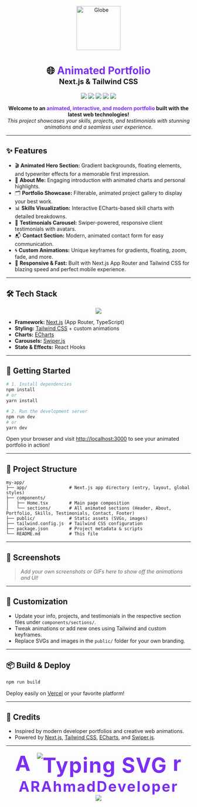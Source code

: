 <div align="center">

<img src="public/globe.svg" width="120" alt="Globe" />

<h1 align="center">🌐 <span style="color:#7B2FF2;">Animated Portfolio</span> <br/> <span style="font-size:0.7em;">Next.js & Tailwind CSS</span></h1>

<p align="center">
  <img src="https://img.shields.io/badge/Next.js-15.3.4-blueviolet?style=for-the-badge&logo=nextdotjs" />
  <img src="https://img.shields.io/badge/Tailwind_CSS-4.0-38BDF8?style=for-the-badge&logo=tailwindcss&logoColor=white" />
  <img src="https://img.shields.io/badge/TypeScript-5.0-3178C6?style=for-the-badge&logo=typescript&logoColor=white" />
  <img src="https://img.shields.io/badge/ECharts-5.6.0-FF7043?style=for-the-badge&logo=apacheecharts&logoColor=white" />
  <img src="https://img.shields.io/badge/Swiper-11.2.10-6332F6?style=for-the-badge&logo=swiper&logoColor=white" />
</p>

<p align="center">
  <b>Welcome to an <span style="color:#7B2FF2;">animated, interactive, and modern portfolio</span> built with the latest web technologies!</b><br/>
  <i>This project showcases your skills, projects, and testimonials with stunning animations and a seamless user experience.</i>
</p>

</div>

---

## ✨ Features

- 🎬 **Animated Hero Section:** Gradient backgrounds, floating elements, and typewriter effects for a memorable first impression.
- 👤 **About Me:** Engaging introduction with animated charts and personal highlights.
- 🗂️ **Portfolio Showcase:** Filterable, animated project gallery to display your best work.
- 📊 **Skills Visualization:** Interactive ECharts-based skill charts with detailed breakdowns.
- 💬 **Testimonials Carousel:** Swiper-powered, responsive client testimonials with avatars.
- 📬 **Contact Section:** Modern, animated contact form for easy communication.
- 🌀 **Custom Animations:** Unique keyframes for gradients, floating, zoom, fade, and more.
- 📱 **Responsive & Fast:** Built with Next.js App Router and Tailwind CSS for blazing speed and perfect mobile experience.

---

## 🛠️ Tech Stack

<div align="center">
  <img src="https://skillicons.dev/icons?i=nextjs,react,tailwind,typescript,echarts,swiper" />
</div>

- **Framework:** [Next.js](https://nextjs.org/) (App Router, TypeScript)
- **Styling:** [Tailwind CSS](https://tailwindcss.com/) + custom animations
- **Charts:** [ECharts](https://echarts.apache.org/)
- **Carousels:** [Swiper.js](https://swiperjs.com/)
- **State & Effects:** React Hooks

---

## 🚀 Getting Started

```bash
# 1. Install dependencies
npm install
# or
yarn install

# 2. Run the development server
npm run dev
# or
yarn dev
```

Open your browser and visit [http://localhost:3000](http://localhost:3000) to see your animated portfolio in action!

---

## 📁 Project Structure

```text
my-app/
├── app/                # Next.js app directory (entry, layout, global styles)
├── components/
│   ├── Home.tsx        # Main page composition
│   └── sections/       # All animated sections (Header, About, Portfolio, Skills, Testimonials, Contact, Footer)
├── public/             # Static assets (SVGs, images)
├── tailwind.config.js  # Tailwind CSS configuration
├── package.json        # Project metadata & scripts
└── README.md           # This file
```

---

## 🌟 Screenshots

> _Add your own screenshots or GIFs here to show off the animations and UI!_

---

## 📝 Customization

- Update your info, projects, and testimonials in the respective section files under `components/sections/`.
- Tweak animations or add new ones using Tailwind and custom keyframes.
- Replace SVGs and images in the `public/` folder for your own branding.

---

## 📦 Build & Deploy

```bash
npm run build
```

Deploy easily on [Vercel](https://vercel.com/) or your favorite platform!

---

## 🙏 Credits

- Inspired by modern developer portfolios and creative web animations.
- Powered by [Next.js](https://nextjs.org/), [Tailwind CSS](https://tailwindcss.com/), [ECharts](https://echarts.apache.org/), and [Swiper.js](https://swiperjs.com/).

---

<div align="center">
  <!-- Manually add the missing first and last letters to ensure visibility -->
  <span style="font-size:56px; color:#7b2ff2; letter-spacing:2px; font-weight:bold; vertical-align:middle;">
    A
    <img src="https://camo.githubusercontent.com/c393d66e1d1e8bb8a05840c7b0a284f93246f02c527cc56733a41b78d8b82ea9/68747470733a2f2f726561646d652d747970696e672d7376672e64656d6f6c61622e636f6d3f666f6e743d466972612b436f64652673697a653d32382670617573653d3130303026636f6c6f723d3742324646322663656e7465723d74727565267643656e7465723d747275652677696474683d343335266c696e65733d437265617465642b62792b415241686d6164446576656c6f706572" alt="Typing SVG" style="vertical-align:middle;"/>
    r
  </span>
  <br/>
  <b>
    <span style="font-size:2.8em; color:#7b2ff2; letter-spacing:3px;">
      ARAhmadDeveloper
    </span>
  </b>
  <br/>
  <img src="https://img.shields.io/badge/Made%20with-%E2%9D%A4%EF%B8%8F-purple?style=for-the-badge" />
</div>
